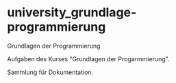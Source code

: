 # university_grundlage-programmierung
Grundlagen der Programmierung

Aufgaben des Kurses "Grundlagen der Progarmmierung".

Sammlung für Dokumentation.
